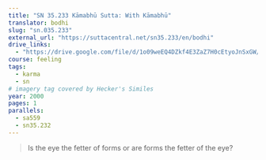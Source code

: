 ```yaml
---
title: "SN 35.233 Kāmabhū Sutta: With Kāmabhū"
translator: bodhi
slug: "sn.035.233"
external_url: "https://suttacentral.net/sn35.233/en/bodhi"
drive_links:
  - "https://drive.google.com/file/d/1o09weEQ4DZkf4E3ZaZ7H0cEtyoJnSxGW/view?usp=drivesdk"
course: feeling
tags:
  - karma
  - sn
# imagery tag covered by Hecker's Similes
year: 2000
pages: 1
parallels:
  - sa559
  - sn35.232
---
```


> Is the eye the fetter of forms or are forms the fetter of the eye?
